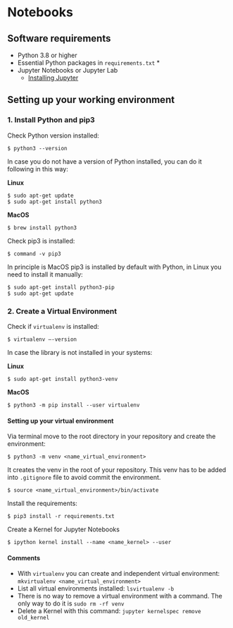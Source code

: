 # Notebooks

## Software requirements

* Python 3.8 or higher
* Essential Python packages in `requirements.txt`
  * 
* Jupyter Notebooks or Jupyter Lab
  * [Installing Jupyter](https://jupyter.org/install)

## Setting up your working environment

### 1. Install Python and pip3
Check Python version installed:
```console
$ python3 --version
```
In case you do not have a version of Python installed, you can do it following in this way:

**Linux**
```console
$ sudo apt-get update 
$ sudo apt-get install python3
```

**MacOS**
```console
$ brew install python3
```

Check pip3 is installed:
```console
$ command -v pip3
```

In principle is MacOS pip3 is installed by default with Python, in Linux you need to install it manually:
```console
$ sudo apt-get install python3-pip
$ sudo apt-get update 
```

### 2. Create a Virtual Environment

Check if `virtualenv` is installed:

```console
$ virtualenv –-version
```

In case the library is not installed in your systems:

**Linux**
```console
$ sudo apt-get install python3-venv 
```

**MacOS**
```console
$ python3 -m pip install --user virtualenv
```

#### Setting up your virtual environment

Via terminal move to the root directory in your repository and create the environment:

```console
$ python3 -m venv <name_virtual_environment>
```
It creates the venv in the root of your repository. This venv has to be added into `.gitignore` file to avoid commit the
environment.

```console
$ source <name_virtual_environment>/bin/activate
```

Install the requirements:
```console
$ pip3 install -r requirements.txt
```

Create a Kernel for Jupyter Notebooks
```
$ ipython kernel install --name <name_kernel> --user
```

#### Comments

- With `virtualenv` you can create and independent virtual environment: `mkvirtualenv <name_virtual_environment>`
- List all virtual environments installed: `lsvirtualenv -b`
- There is no way to remove a virtual environment with a command. The only way to do it is `sudo rm -rf venv`
- Delete a Kernel with this command: `jupyter kernelspec remove old_kernel`